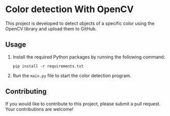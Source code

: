 # Color detection With OpenCV

This project is developed to detect objects of a specific color using the OpenCV library and upload them to GitHub.

## Usage 

1. Install the required Python packages by running the following command:

    ```
    pip install -r requirements.txt
    ```

2. Run the `main.py` file to start the color detection program.

## Contributing

If you would like to contribute to this project, please submit a pull request. Your contributions are welcome!